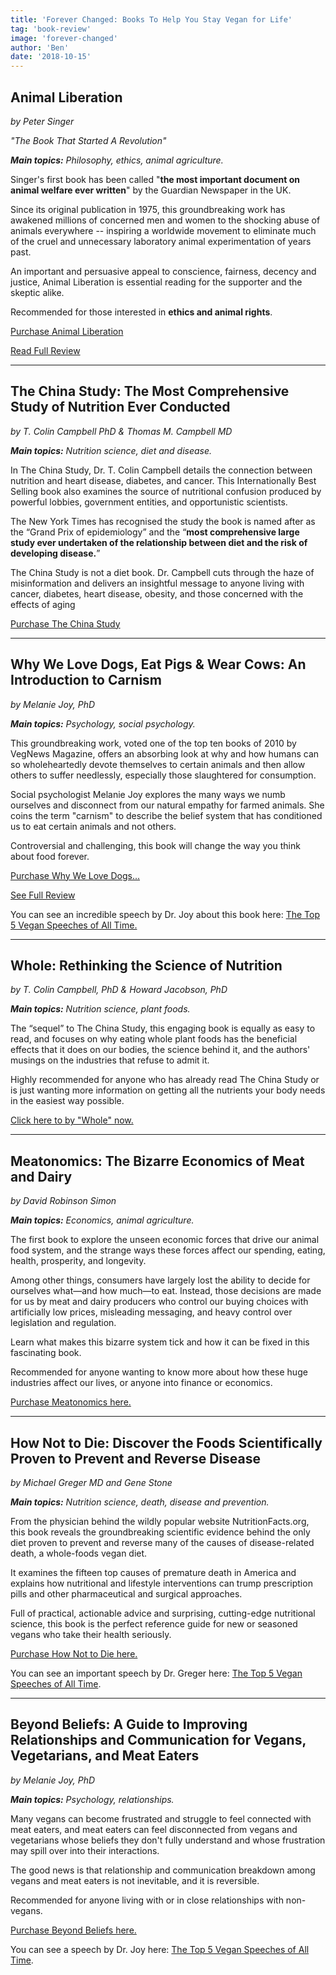 ```yaml
---
title: 'Forever Changed: Books To Help You Stay Vegan for Life'
tag: 'book-review'
image: 'forever-changed'
author: 'Ben'
date: '2018-10-15'
---
```


## Animal Liberation

_by Peter Singer_

_"The Book That Started A Revolution"_

<prominent-img src="forever-changed/animalliberation" alt="Animal Liberation by Peter Singer -  Books To Help You Stay Vegan for Life" caption=""></prominent-img>

_**Main topics:** Philosophy, ethics, animal agriculture._

Singer's first book has been called "**the most important document on animal welfare ever written**" by the Guardian Newspaper in the UK.

Since its original publication in 1975, this groundbreaking work has awakened millions of concerned men and women to the shocking abuse of animals everywhere -- inspiring a worldwide movement to eliminate much of the cruel and unnecessary laboratory animal experimentation of years past.

An important and persuasive appeal to conscience, fairness, decency and justice, Animal Liberation is essential reading for the supporter and the skeptic alike.

Recommended for those interested in **ethics and animal rights**.

[Purchase Animal Liberation](https://www.bookdepository.com/Animal-Liberation/9780061711305/?a_aid=vomad)

[Read Full Review](/animal-liberation)

---

## The China Study: The Most Comprehensive Study of Nutrition Ever Conducted

_by T. Colin Campbell PhD & Thomas M. Campbell MD_

<prominent-img src="forever-changed/chinastudy" alt="The China Study by T Colin Campbell - Books To Help You Stay Vegan for Life"></prominent-img>

_**Main topics:** Nutrition science, diet and disease._

In The China Study, Dr. T. Colin Campbell details the connection between nutrition and heart disease, diabetes, and cancer. This Internationally Best Selling book also examines the source of nutritional confusion produced by powerful lobbies, government entities, and opportunistic scientists.

The New York Times has recognised the study the book is named after as the “Grand Prix of epidemiology” and the “**most comprehensive large study ever undertaken of the relationship between diet and the risk of developing disease.**”

The China Study is not a diet book. Dr. Campbell cuts through the haze of misinformation and delivers an insightful message to anyone living with cancer, diabetes, heart disease, obesity, and those concerned with the effects of aging

[Purchase The China Study](https://www.bookdepository.com/China-Study-Revised-Expanded-Edition-T-Colin-Campbell/9781941631560/?a_aid=vomad)

---

## Why We Love Dogs, Eat Pigs & Wear Cows: An Introduction to Carnism

_by Melanie Joy, PhD_

<prominent-img src="forever-changed/whywelovedogs" alt="Why We Love Dogs, Eat Pigs & Wear Cows by Melanie Joy - Books To Help You Stay Vegan for Life"></prominent-img>

_**Main topics:** Psychology, social psychology._

This groundbreaking work, voted one of the top ten books of 2010 by VegNews Magazine, offers an absorbing look at why and how humans can so wholeheartedly devote themselves to certain animals and then allow others to suffer needlessly, especially those slaughtered for consumption.

Social psychologist Melanie Joy explores the many ways we numb ourselves and disconnect from our natural empathy for farmed animals. She coins the term "carnism" to describe the belief system that has conditioned us to eat certain animals and not others.

Controversial and challenging, this book will change the way you think about food forever.

[Purchase Why We Love Dogs...](https://www.bookdepository.com/Why-We-Love-Dogs--Eat-Pigs-and-Wear-Cows/9781573245050/?a_aid=vomad)

[See Full Review](https://vomadlife.com/blogs/news/the-most-important-book-on-veganism-in-30-years)

You can see an incredible speech by Dr. Joy about this book here: [The Top 5 Vegan Speeches of All Time.](/5-top-speeches)

---

## Whole: Rethinking the Science of Nutrition

_by T. Colin Campbell, PhD & Howard Jacobson, PhD_

<prominent-img src="forever-changed/whole" alt="Whole: Rethinking the Science of Nutrition by T. Colin Campbell, PhD & Howard Jacobson, PhD - Books To Help You Stay Vegan for Life"></prominent-img>

_**Main topics:** Nutrition science, plant foods._

The “sequel” to The China Study, this engaging book is equally as easy to read, and focuses on why eating whole plant foods has the beneficial effects that it does on our bodies, the science behind it, and the authors' musings on the industries that refuse to admit it.

Highly recommended for anyone who has already read The China Study or is just wanting more information on getting all the nutrients your body needs in the easiest way possible.

[Click here to by "Whole" now.](https://www.bookdepository.com/Whole-T-Colin-Campbell/9781939529848?a_aid=vomad)

---

## Meatonomics: The Bizarre Economics of Meat and Dairy

_by David Robinson Simon_

<prominent-img src="forever-changed/meatonomics" alt="Meatonomics: The Bizarre Economics of Meat and Dairy by David Robinson Simon - Books To Help You Stay Vegan for Life"></prominent-img>

_**Main topics:** Economics, animal agriculture._

The first book to explore the unseen economic forces that drive our animal food system, and the strange ways these forces affect our spending, eating, health, prosperity, and longevity.

Among other things, consumers have largely lost the ability to decide for ourselves what—and how much—to eat. Instead, those decisions are made for us by meat and dairy producers who control our buying choices with artificially low prices, misleading messaging, and heavy control over legislation and regulation.

Learn what makes this bizarre system tick and how it can be fixed in this fascinating book.

Recommended for anyone wanting to know more about how these huge industries affect our lives, or anyone into finance or economics.

[Purchase Meatonomics here.](https://www.bookdepository.com/Meatonomics-David-Robinson-Simon/9781573246200?a_aid=vomad)

---

## How Not to Die: Discover the Foods Scientifically Proven to Prevent and Reverse Disease

_by Michael Greger MD and Gene Stone_

<prominent-img src="forever-changed/hownottodie" alt="How Not to Die: Discover the Foods Scientifically Proven to Prevent and Reverse Disease by Michael Greger MD and Gene Stone - Books To Help You Stay Vegan for Life"></prominent-img>

_**Main topics:** Nutrition science, death, disease and prevention._

From the physician behind the wildly popular website NutritionFacts.org, this book reveals the groundbreaking scientific evidence behind the only diet proven to prevent and reverse many of the causes of disease-related death, a whole-foods vegan diet.

It examines the fifteen top causes of premature death in America and explains how nutritional and lifestyle interventions can trump prescription pills and other pharmaceutical and surgical approaches.

Full of practical, actionable advice and surprising, cutting-edge nutritional science, this book is the perfect reference guide for new or seasoned vegans who take their health seriously.

[Purchase How Not to Die here.](https://www.bookdepository.com/How-Not-Die-Gene-Stone/9781509852505?a_aid=vomad)

You can see an important speech by Dr. Greger here: [The Top 5 Vegan Speeches of All Time](/5-top-speeches).

---

## Beyond Beliefs: A Guide to Improving Relationships and Communication for Vegans, Vegetarians, and Meat Eaters

_by Melanie Joy, PhD_

<prominent-img src="forever-changed/beyondbeliefs" alt="Beyond Beliefs: A Guide to Improving Relationships and Communication for Vegans, Vegetarians, and Meat Eaters by Melanie Joy, PhD - Books To Help You Stay Vegan for Life"></prominent-img>

_**Main topics:** Psychology, relationships._

Many vegans can become frustrated and struggle to feel connected with meat eaters, and meat eaters can feel disconnected from vegans and vegetarians whose beliefs they don't fully understand and whose frustration may spill over into their interactions.

The good news is that relationship and communication breakdown among vegans and meat eaters is not inevitable, and it is reversible.

Recommended for anyone living with or in close relationships with non-vegans.

[Purchase Beyond Beliefs here.](https://www.bookdepository.com/Beyond-Beliefs-Melanie-Joy/9781590565803?a_aid=vomad)

You can see a speech by Dr. Joy here: [The Top 5 Vegan Speeches of All Time](/5-top-speeches).

